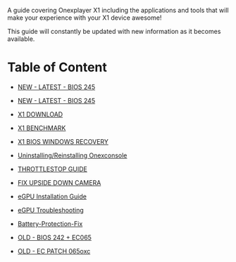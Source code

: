 A guide covering Onexplayer X1 including the applications and tools that will make your experience with your X1 device awesome!

This guide will constantly be updated with new information as it becomes available.
# Table of Content

- [NEW - LATEST - BIOS 245](../main/BIOS245.md)

-  [NEW - LATEST - BIOS 245](../main/X1controller_firmware.md)

- [X1 DOWNLOAD](../main/X1-DOWNLOAD.md)

- [X1 BENCHMARK](../main/X1benchmark.md)

- [X1 BIOS WINDOWS RECOVERY](../main/WinRecovery.md)

- [Uninstalling/Reinstalling Onexconsole](../main/PROBLEMS-WITH-ONEXCONSOLE.md)

- [THROTTLESTOP GUIDE](../main/ThrottleStop-X1.md)

- [FIX UPSIDE DOWN CAMERA](../main/manycam.md)

- [eGPU Installation Guide](../main/eGPU-install.md)

- [eGPU Troubleshooting](../main/eGPU-troubleshoot.md)

- [Battery-Protection-Fix](../main/Battery-Protection-Fix.md)

- [OLD - BIOS 242 + EC065](../main/BIOS242EC065.md)

- [OLD - EC PATCH 065oxc](../main/EC-PATCH-065oxc.md)
